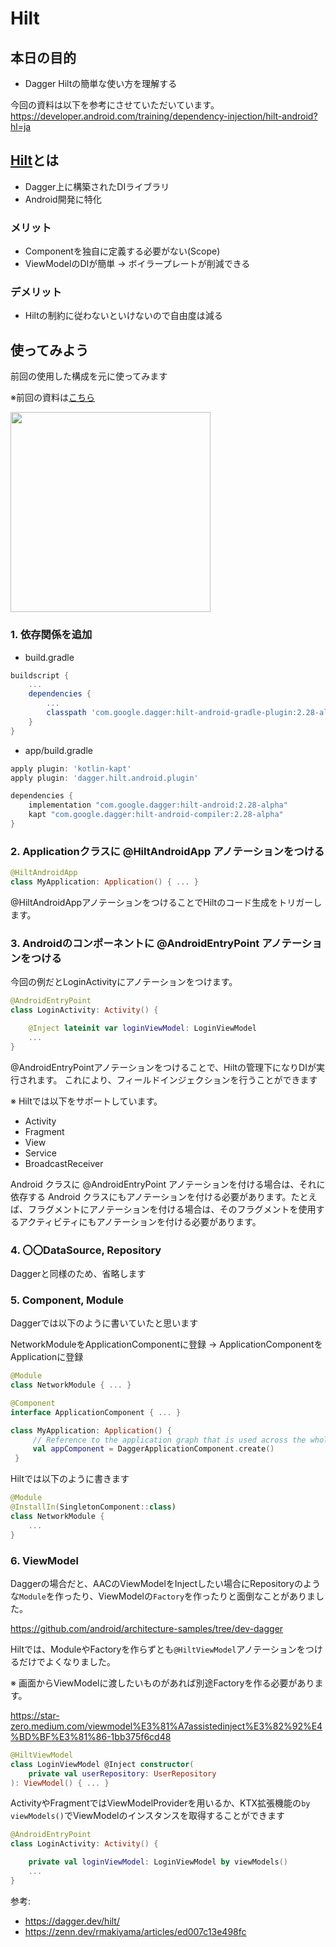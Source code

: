 # Hilt
## 本日の目的
* Dagger Hiltの簡単な使い方を理解する

今回の資料は以下を参考にさせていただいています。
https://developer.android.com/training/dependency-injection/hilt-android?hl=ja

## [Hilt](https://dagger.dev/hilt/)とは
* Dagger上に構築されたDIライブラリ
* Android開発に特化

### メリット
* Componentを独自に定義する必要がない(Scope)
* ViewModelのDIが簡単
-> ボイラープレートが削減できる

### デメリット
* Hiltの制約に従わないといけないので自由度は減る

## 使ってみよう
前回の使用した構成を元に使ってみます

※前回の資料は[こちら](https://scrapbox.io/2021AndroidStudy/DI(DependencyInJection))

<img src="https://developer.android.com/images/training/dependency-injection/4-application-graph.png?hl=ja" width="320" />


### 1. 依存関係を追加
- build.gradle

```groovy:build.gradle
buildscript {
    ...
    dependencies {
        ...
        classpath 'com.google.dagger:hilt-android-gradle-plugin:2.28-alpha'
    }
}
```

- app/build.gradle
```groovy:app/build.gradle
apply plugin: 'kotlin-kapt'
apply plugin: 'dagger.hilt.android.plugin'

dependencies {
    implementation "com.google.dagger:hilt-android:2.28-alpha"
    kapt "com.google.dagger:hilt-android-compiler:2.28-alpha"
}
```

### 2. Applicationクラスに **@HiltAndroidApp** アノテーションをつける

```kotlin
@HiltAndroidApp
class MyApplication: Application() { ... }
```

@HiltAndroidAppアノテーションをつけることでHiltのコード生成をトリガーします。

### 3. Androidのコンポーネントに **@AndroidEntryPoint** アノテーションをつける

今回の例だとLoginActivityにアノテーションをつけます。

```kotlin
@AndroidEntryPoint
class LoginActivity: Activity() {

    @Inject lateinit var loginViewModel: LoginViewModel
    ...
}
```

@AndroidEntryPointアノテーションをつけることで、Hiltの管理下になりDIが実行されます。
これにより、フィールドインジェクションを行うことができます


※ Hiltでは以下をサポートしています。
* Activity
* Fragment
* View
* Service
* BroadcastReceiver

Android クラスに @AndroidEntryPoint アノテーションを付ける場合は、それに依存する Android クラスにもアノテーションを付ける必要があります。たとえば、フラグメントにアノテーションを付ける場合は、そのフラグメントを使用するアクティビティにもアノテーションを付ける必要があります。

### 4. 〇〇DataSource, Repository
Daggerと同様のため、省略します

### 5. Component, Module
Daggerでは以下のように書いていたと思います

NetworkModuleをApplicationComponentに登録
-> ApplicationComponentをApplicationに登録
```kotlin
@Module
class NetworkModule { ... }

@Component
interface ApplicationComponent { ... }

class MyApplication: Application() {
     // Reference to the application graph that is used across the whole app
     val appComponent = DaggerApplicationComponent.create()
 }
```

Hiltでは以下のように書きます

```kotlin
@Module
@InstallIn(SingletonComponent::class)
class NetworkModule {
    ...
}
```

### 6. ViewModel
Daggerの場合だと、AACのViewModelをInjectしたい場合にRepositoryのような`Module`を作ったり、ViewModelの`Factory`を作ったりと面倒なことがありました。

https://github.com/android/architecture-samples/tree/dev-dagger

Hiltでは、ModuleやFactoryを作らずとも`@HiltViewModel`アノテーションをつけるだけでよくなりました。

※ 画面からViewModelに渡したいものがあれば別途Factoryを作る必要があります。

https://star-zero.medium.com/viewmodel%E3%81%A7assistedinject%E3%82%92%E4%BD%BF%E3%81%86-1bb375f6cd48

```kotlin
@HiltViewModel
class LoginViewModel @Inject constructor(
    private val userRepository: UserRepository
): ViewModel() { ... }
```

ActivityやFragmentではViewModelProviderを用いるか、KTX拡張機能の`by viewModels()`でViewModelのインスタンスを取得することができます

```kotlin
@AndroidEntryPoint
class LoginActivity: Activity() {

    private val loginViewModel: LoginViewModel by viewModels()
    ...
}
```

参考:
- https://dagger.dev/hilt/
- https://zenn.dev/rmakiyama/articles/ed007c13e498fc
